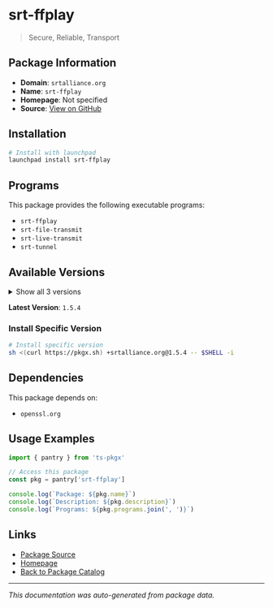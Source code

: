 # srt-ffplay

> Secure, Reliable, Transport

## Package Information

- **Domain**: `srtalliance.org`
- **Name**: `srt-ffplay`
- **Homepage**: Not specified
- **Source**: [View on GitHub](https://github.com/pkgxdev/pantry/tree/main/projects/srtalliance.org/package.yml)

## Installation

```bash
# Install with launchpad
launchpad install srt-ffplay
```

## Programs

This package provides the following executable programs:

- `srt-ffplay`
- `srt-file-transmit`
- `srt-live-transmit`
- `srt-tunnel`

## Available Versions

<details>
<summary>Show all 3 versions</summary>

- `1.5.4`, `1.5.3`, `1.5.2`

</details>

**Latest Version**: `1.5.4`

### Install Specific Version

```bash
# Install specific version
sh <(curl https://pkgx.sh) +srtalliance.org@1.5.4 -- $SHELL -i
```

## Dependencies

This package depends on:

- `openssl.org`

## Usage Examples

```typescript
import { pantry } from 'ts-pkgx'

// Access this package
const pkg = pantry['srt-ffplay']

console.log(`Package: ${pkg.name}`)
console.log(`Description: ${pkg.description}`)
console.log(`Programs: ${pkg.programs.join(', ')}`)
```

## Links

- [Package Source](https://github.com/pkgxdev/pantry/tree/main/projects/srtalliance.org/package.yml)
- [Homepage](#)
- [Back to Package Catalog](../../package-catalog.md)

---

*This documentation was auto-generated from package data.*
